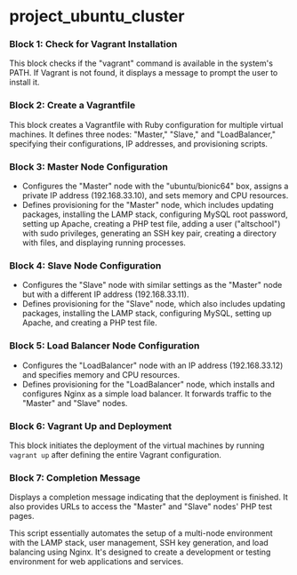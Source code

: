 # project_ubuntu_cluster


### Block 1: Check for Vagrant Installation

This block checks if the "vagrant" command is available in the system's PATH. If Vagrant is not found, it displays a message to prompt the user to install it.

### Block 2: Create a Vagrantfile

This block creates a Vagrantfile with Ruby configuration for multiple virtual machines. It defines three nodes: "Master," "Slave," and "LoadBalancer," specifying their configurations, IP addresses, and provisioning scripts.

### Block 3: Master Node Configuration

- Configures the "Master" node with the "ubuntu/bionic64" box, assigns a private IP address (192.168.33.10), and sets memory and CPU resources.
- Defines provisioning for the "Master" node, which includes updating packages, installing the LAMP stack, configuring MySQL root password, setting up Apache, creating a PHP test file, adding a user ("altschool") with sudo privileges, generating an SSH key pair, creating a directory with files, and displaying running processes.

### Block 4: Slave Node Configuration

- Configures the "Slave" node with similar settings as the "Master" node but with a different IP address (192.168.33.11).
- Defines provisioning for the "Slave" node, which also includes updating packages, installing the LAMP stack, configuring MySQL, setting up Apache, and creating a PHP test file.

### Block 5: Load Balancer Node Configuration

- Configures the "LoadBalancer" node with an IP address (192.168.33.12) and specifies memory and CPU resources.
- Defines provisioning for the "LoadBalancer" node, which installs and configures Nginx as a simple load balancer. It forwards traffic to the "Master" and "Slave" nodes.

### Block 6: Vagrant Up and Deployment

This block initiates the deployment of the virtual machines by running `vagrant up` after defining the entire Vagrant configuration.

### Block 7: Completion Message

Displays a completion message indicating that the deployment is finished. It also provides URLs to access the "Master" and "Slave" nodes' PHP test pages.

This script essentially automates the setup of a multi-node environment with the LAMP stack, user management, SSH key generation, and load balancing using Nginx. It's designed to create a development or testing environment for web applications and services.
